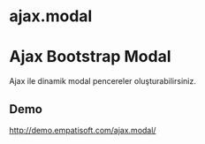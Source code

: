 # ajax.modal

<h1>Ajax Bootstrap Modal</h1>

Ajax ile dinamik modal pencereler oluşturabilirsiniz.

<h2>Demo</h2>

http://demo.empatisoft.com/ajax.modal/

